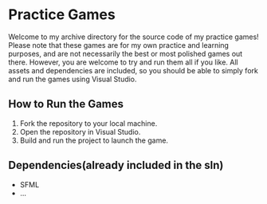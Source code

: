 # Practice Games

Welcome to my archive directory for the source code of my practice games! Please note that these games are for my own practice and learning purposes, and are not necessarily the best or most polished games out there. However, you are welcome to try and run them all if you like. All assets and dependencies are included, so you should be able to simply fork and run the games using Visual Studio.

## How to Run the Games

1. Fork the repository to your local machine.
2. Open the repository in Visual Studio.
3. Build and run the project to launch the game.

## Dependencies(already included in the sln)

* SFML
* ...
